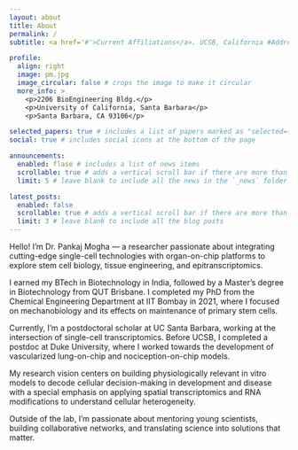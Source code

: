 ```yaml
---
layout: about
title: About
permalink: /
subtitle: <a href='#'>Current Affiliations</a>. UCSB, California #Address. Contacts. Motto. Etc.

profile:
  align: right
  image: pm.jpg
  image_circular: false # crops the image to make it circular
  more_info: >
    <p>2206 BioEngineering Bldg.</p>
    <p>University of California, Santa Barbara</p>
    <p>Santa Barbara, CA 93106</p>

selected_papers: true # includes a list of papers marked as "selected={true}"
social: true # includes social icons at the bottom of the page

announcements:
  enabled: flase # includes a list of news items
  scrollable: true # adds a vertical scroll bar if there are more than 3 news items
  limit: 5 # leave blank to include all the news in the `_news` folder

latest_posts:
  enabled: false
  scrollable: true # adds a vertical scroll bar if there are more than 3 new posts items
  limit: 3 # leave blank to include all the blog posts
---
```


Hello! I’m Dr. Pankaj Mogha — a researcher passionate about integrating cutting-edge single-cell technologies with organ-on-chip platforms to explore stem cell biology, tissue engineering, and epitranscriptomics.

I earned my BTech in Biotechnology in India, followed by a Master’s degree in Biotechnology from QUT Brisbane. I completed my PhD from the Chemical Engineering Department at IIT Bombay in 2021, where I focused on mechanobiology and its effects on maintenance of primary stem cells.

Currently, I’m a postdoctoral scholar at UC Santa Barbara, working at the intersection of single-cell transcriptomics. Before UCSB, I completed a postdoc at Duke University, where I worked towards the development of vascularized lung-on-chip and nociception-on-chip models.

My research vision centers on building physiologically relevant in vitro models to decode cellular decision-making in development and disease with a special emphasis on applying spatial transcriptomics and RNA modifications to understand cellular heterogeneity.

Outside of the lab, I’m passionate about mentoring young scientists, building collaborative networks, and translating science into solutions that matter.

